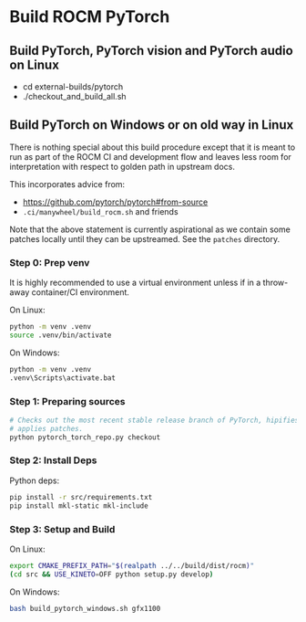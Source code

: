 # Build ROCM PyTorch

## Build PyTorch, PyTorch vision and PyTorch audio on Linux

- cd external-builds/pytorch
- ./checkout_and_build_all.sh

## Build PyTorch on Windows or on old way in Linux

There is nothing special about this build procedure except that it is meant
to run as part of the ROCM CI and development flow and leaves less room for
interpretation with respect to golden path in upstream docs.

This incorporates advice from:

- https://github.com/pytorch/pytorch#from-source
- `.ci/manywheel/build_rocm.sh` and friends

Note that the above statement is currently aspirational as we contain some
patches locally until they can be upstreamed. See the `patches` directory.

### Step 0: Prep venv

It is highly recommended to use a virtual environment unless if in a throw-away
container/CI environment.

On Linux:

```bash
python -m venv .venv
source .venv/bin/activate
```

On Windows:

```bash
python -m venv .venv
.venv\Scripts\activate.bat
```

### Step 1: Preparing sources

```bash
# Checks out the most recent stable release branch of PyTorch, hipifies and
# applies patches.
python pytorch_torch_repo.py checkout
```

### Step 2: Install Deps

Python deps:

```bash
pip install -r src/requirements.txt
pip install mkl-static mkl-include
```

### Step 3: Setup and Build

On Linux:

```bash
export CMAKE_PREFIX_PATH="$(realpath ../../build/dist/rocm)"
(cd src && USE_KINETO=OFF python setup.py develop)
```

On Windows:

```bash
bash build_pytorch_windows.sh gfx1100
```

